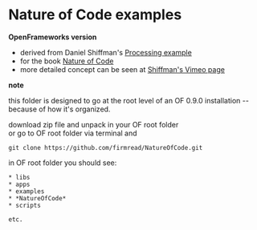 Nature of Code examples
==========
**OpenFrameworks version**

* derived from Daniel Shiffman's [Processing example](https://github.com/shiffman/The-Nature-of-Code-Examples) 
* for the book [Nature of Code](http://natureofcode.com/)
* more detailed concept can be seen at [Shiffman's Vimeo page](https://vimeo.com/shiffman)


**note**

this folder is designed to go at the root level of an OF 0.9.0 installation -- because of how it's organized.

download zip file and unpack in your OF root folder  
or go to OF root folder via terminal and  

```
git clone https://github.com/firmread/NatureOfCode.git
```


in OF root folder you should see: 

```
* libs
* apps
* examples
* *NatureOfCode*
* scripts

etc. 

```

